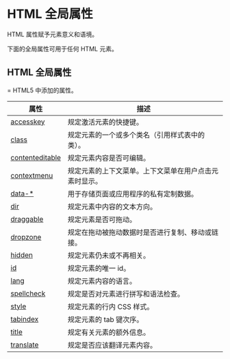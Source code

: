 # HTML 全局属性

HTML 属性赋予元素意义和语境。

下面的全局属性可用于任何 HTML 元素。

## HTML 全局属性

= HTML5 中添加的属性。

| 属性 | 描述 |
| --- | --- |
| [accesskey](/tags/att_standard_accesskey.asp "HTML accesskey 属性") | 规定激活元素的快捷键。 |
| [class](/tags/att_standard_class.asp "HTML class 属性") | 规定元素的一个或多个类名（引用样式表中的类）。 |
| [contenteditable](/tags/att_global_contenteditable.asp "HTML contenteditable 属性") | 规定元素内容是否可编辑。 |
| [contextmenu](/tags/att_global_contextmenu.asp "HTML contextmenu 属性") | 规定元素的上下文菜单。上下文菜单在用户点击元素时显示。 |
| [data-*](/tags/att_global_data.asp "HTML data-* 属性") | 用于存储页面或应用程序的私有定制数据。 |
| [dir](/tags/att_standard_dir.asp "HTML dir 属性") | 规定元素中内容的文本方向。 |
| [draggable](/tags/att_global_draggable.asp "HTML draggable 属性") | 规定元素是否可拖动。 |
| [dropzone](/tags/att_global_dropzone.asp "HTML dropzone 属性") | 规定在拖动被拖动数据时是否进行复制、移动或链接。 |
| [hidden](/tags/att_global_hidden.asp "HTML hidden 属性") | 规定元素仍未或不再相关。 |
| [id](/tags/att_standard_id.asp "HTML id 属性") | 规定元素的唯一 id。 |
| [lang](/tags/att_standard_lang.asp "HTML lang 属性") | 规定元素内容的语言。 |
| [spellcheck](/tags/att_global_spellcheck.asp "HTML spellcheck 属性") | 规定是否对元素进行拼写和语法检查。 |
| [style](/tags/att_standard_style.asp "HTML style 属性") | 规定元素的行内 CSS 样式。 |
| [tabindex](/tags/att_standard_tabindex.asp "HTML tabindex 属性") | 规定元素的 tab 键次序。 |
| [title](/tags/att_standard_title.asp "HTML title 属性") | 规定有关元素的额外信息。 |
| [translate](/tags/att_global_translate.asp "HTML translate 属性") | 规定是否应该翻译元素内容。 |

